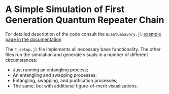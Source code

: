 # A Simple Simulation of First Generation Quantum Repeater Chain

For detailed description of the code consult the `QuantumSavory.jl`
[example page in the documentation](https://krastanov.github.io/QuantumSavory.jl/dev/howto-firstgenrepeater/)

The `*_setup.jl` file implements all necessary base functionality.
The other files run the simulation and generate visuals in a number of different circumstances:
- Just running an entangling process;
- An entangling and swapping processes;
- Entangling, swapping, and purification processes;
- The same, but with additional figure-of-merit visualizations.